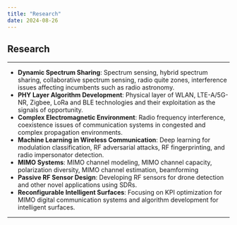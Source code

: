 ```yaml
---
title: "Research"
date: 2024-08-26
---
```


## Research
***
- **Dynamic Spectrum Sharing**: Spectrum sensing, hybrid spectrum sharing, collaborative spectrum sensing, radio quite zones, interference issues affecting incumbents such as radio astronomy.   
- **PHY Layer Algorithm Development**: Physical layer of WLAN, LTE-A/5G-NR, Zigbee, LoRa and BLE technologies and their exploitation as the signals of opportunity.
- **Complex Electromagnetic Environment**: Radio frequency interference, coexistence issues of communication systems in congested and complex propagation environments.
- **Machine Learning in Wireless Communication**: Deep learning for modulation classification, RF adversarial attacks, RF fingerprinting, and radio impersonator detection.
- **MIMO Systems**: MIMO channel modeling, MIMO channel capacity, polarization diversity, MIMO channel estimation, beamforming
- **Passive RF Sensor Design**: Developing RF sensors for drone detection and other novel applications using SDRs.
- **Reconfigurable Intelligent Surfaces**: Focusing on KPI optimization for MIMO digital communication systems and algorithm development for intelligent surfaces.
***  
